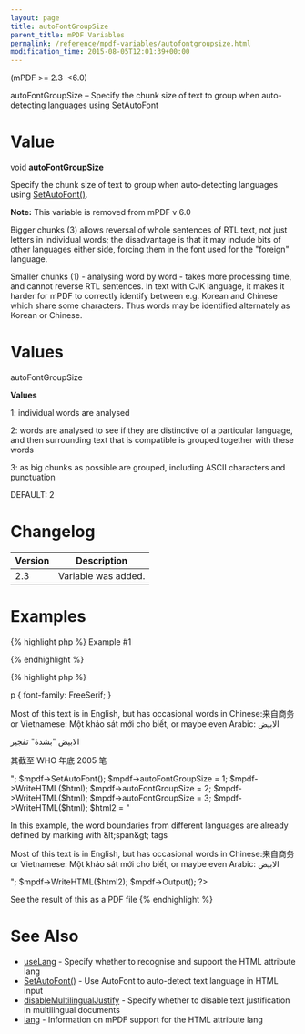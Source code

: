 ```yaml
---
layout: page
title: autoFontGroupSize
parent_title: mPDF Variables
permalink: /reference/mpdf-variables/autofontgroupsize.html
modification_time: 2015-08-05T12:01:39+00:00
---
```


<p>(mPDF &gt;= 2.3&nbsp; &lt;6.0)</p>
<p>autoFontGroupSize – Specify the chunk size of text to group when auto-detecting languages using SetAutoFont</p>

# Value

<p class="manual_block">void <b>autoFontGroupSize</b></p>
<p>Specify the chunk size of text to group when auto-detecting languages using <a href="{{ "/reference/mpdf-functions/setautofont.html" | prepend: site.baseurl }}">SetAutoFont()</a>.</p>

<div class="alert alert-info" role="alert"><strong>Note:</strong> This variable is removed from mPDF v 6.0</div>
<p>Bigger chunks (3) allows reversal of whole sentences of RTL text, not just letters in individual words; the disadvantage is that it may include bits of other languages either side, forcing them in the font used for the "foreign" language.

Smaller chunks (1) - analysing word by word - takes more processing time, and cannot reverse RTL sentences. In text with CJK language, it makes it harder for mPDF to correctly identify between e.g. Korean and Chinese which share some characters. Thus words may be identified alternately as Korean or Chinese.</p>

# Values

<p class="manual_param_dt"><span class="parameter">autoFontGroupSize</span></p>
<p class="manual_param_dd"><b>Values</b>

1: individual words are analysed

2: words are analysed to see if they are distinctive of a particular language, and then surrounding text that is compatible is grouped together with these words

3: as big chunks as possible are grouped, including ASCII characters and punctuation

<span class="smallblock">DEFAULT</span>: 2</p>

# Changelog

<table class="table"> <thead>
<tr> <th>Version</th><th>Description</th> </tr>
</thead> <tbody>
<tr>
<td>2.3</td>
<td>Variable was added.</td>
</tr>
</tbody> </table>

# Examples

{% highlight php %}
Example #1

{% endhighlight %}

{% highlight php %}
<?php

<?php

include("../mpdf.php");

$mpdf=new mPDF('utf-8'); 

$html = "

<style>

p { font-family: FreeSerif; }

</style>

<p>Most of this text is in English, but has occasional words in Chinese:来自商务 or Vietnamese: Một khảo sát mới cho biết, or maybe even Arabic: الابيض</p>

<p>الابيض "بشدة" تفجير</p>

<p>其截至 WHO 年底 2005 笔</p>

";

$mpdf->SetAutoFont();

$mpdf->autoFontGroupSize = 1;

$mpdf->WriteHTML($html);

$mpdf->autoFontGroupSize = 2;

$mpdf->WriteHTML($html);

$mpdf->autoFontGroupSize = 3;

$mpdf->WriteHTML($html);

$html2 = "<p>In this example, the word boundaries from different languages are already defined by marking with &amp;lt;span&amp;gt; tags</p>

<p>Most of this text is in English, but has occasional words in Chinese:<span>来自商务</span> or Vietnamese: <span>Một khảo sát mới cho biết</span>, or maybe even Arabic: <span>الابيض</span></p>

";

$mpdf->WriteHTML($html2);

$mpdf->Output();

?>

See the result of this as a PDF file
{% endhighlight %}

# See Also

<ul>
<li class="manual_boxlist"><a href="{{ "/reference/mpdf-variables/uselang.html" | prepend: site.baseurl }}">useLang</a> - Specify whether to recognise and support the HTML attribute lang</li>
<li class="manual_boxlist"><a href="{{ "/reference/mpdf-variables/autofontgroupsize.html" | prepend: site.baseurl }}">SetAutoFont()</a> - Use AutoFont to auto-detect text language in HTML input</li>
<li class="manual_boxlist"><a href="index0c23.html?tid=346">disableMultilingualJustify</a> - Specify whether to disable text justification in multilingual documents</li>
<li class="manual_boxlist"><a href="{{ "/fonts-languages/lang-v5-x.html" | prepend: site.baseurl }}">lang</a> - Information on mPDF support for the HTML attribute lang</li>
</ul>

